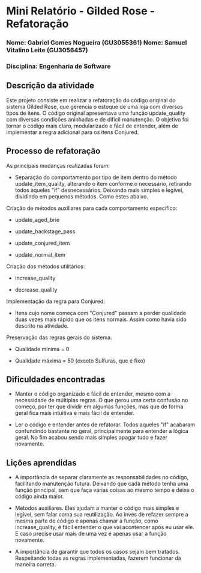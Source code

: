 # Mini Relatório - Gilded Rose - Refatoração
### Nome: Gabriel Gomes Nogueira (GU3055361)    Nome: Samuel Vitalino Leite (GU3056457)
### Disciplina: Engenharia de Software

## Descrição da atividade

Este projeto consiste em realizar a refatoração do código original do sistema Gilded Rose, que gerencia o estoque de uma loja com diversos tipos de itens. O código original apresentava uma função update_quality com diversas condições aninhadas e de difícil manutenção. O objetivo foi tornar o código mais claro, modularizado e fácil de entender, além de implementar a regra adicional para os itens Conjured.

## Processo de refatoração
As principais mudanças realizadas foram:

- Separação do comportamento por tipo de item dentro do método update_item_quality, alterando o item conforme o necessário, retirando todos aqueles "if" desnecessários. Deixando mais simples e legível, dividindo em pequenos métodos. Como estes abaixo.

Criação de métodos auxiliares para cada comportamento específico:

- update_aged_brie

- update_backstage_pass

- update_conjured_item

- update_normal_item

Criação dos métodos utilitários:

- increase_quality

- decrease_quality

Implementação da regra para Conjured:

- Itens cujo nome começa com "Conjured" passam a perder qualidade duas vezes mais rápido que os itens normais. Assim como havia sido descrito na atividade.

Preservação das regras gerais do sistema:

- Qualidade mínima = 0

- Qualidade máxima = 50 (exceto Sulfuras, que é fixo)


## Dificuldades encontradas

- Manter o código organizado e fácil de entender, mesmo com a necessidade de múltiplas regras. O que gerou uma certa confusão no começo, por ter que dividir em algumas funções, mas que de forma geral fica mais intuitiva e mais fácil de entender.

- Ler o código e entender antes de refatorar. Todos aqueles "if" acabaram confundindo bastante no geral, principalmente para entender a lógica geral. No fim acabou sendo mais simples apagar tudo e fazer novamente.

## Lições aprendidas
- A importância de separar claramente as responsabilidades no código, facilitando manutenção futura. Deixando que cada método tenha uma função principal, sem que faça várias coisas ao mesmo tempo e deixe o código ainda maior.

- Métodos auxiliares. Eles ajudam a manter o código mais simples e legível, sem falar coma sua reutilização. Ao invés de refazer sempre a mesma parte de código é apenas chamar a função, como increase_quality, é fácil entender o que vai acontencer após eu usar ele. E caso precise usar mais de uma vez é apenas usar a função novamente.

- A importância de garantir que todos os casos sejam bem tratados. Respeitando todas as regras implementadas, fazerem funcionar da maneira correta.

